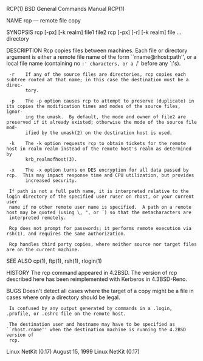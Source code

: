 RCP(1)                                                      BSD General Commands Manual                                                     RCP(1)

NAME
     rcp — remote file copy

SYNOPSIS
     rcp [-px] [-k realm] file1 file2
     rcp [-px] [-r] [-k realm] file ... directory

DESCRIPTION
     Rcp copies files between machines.  Each file or directory argument is either a remote file name of the form ``rname@rhost:path'', or a local
     file name (containing no `:' characters, or a `/' before any `:'s).

     -r    If any of the source files are directories, rcp copies each subtree rooted at that name; in this case the destination must be a direc‐
           tory.

     -p    The -p option causes rcp to attempt to preserve (duplicate) in its copies the modification times and modes of the source files, ignor‐
           ing the umask.  By default, the mode and owner of file2 are preserved if it already existed; otherwise the mode of the source file mod‐
           ified by the umask(2) on the destination host is used.

     -k    The -k option requests rcp to obtain tickets for the remote host in realm realm instead of the remote host's realm as determined by
           krb_realmofhost(3).

     -x    The -x option turns on DES encryption for all data passed by rcp.  This may impact response time and CPU utilization, but provides
           increased security.

     If path is not a full path name, it is interpreted relative to the login directory of the specified user ruser on rhost, or your current user
     name if no other remote user name is specified.  A path on a remote host may be quoted (using \, ", or ´) so that the metacharacters are
     interpreted remotely.

     Rcp does not prompt for passwords; it performs remote execution via rsh(1), and requires the same authorization.

     Rcp handles third party copies, where neither source nor target files are on the current machine.

SEE ALSO
     cp(1), ftp(1), rsh(1), rlogin(1)

HISTORY
     The rcp command appeared in 4.2BSD.  The version of rcp described here has been reimplemented with Kerberos in 4.3BSD-Reno.

BUGS
     Doesn't detect all cases where the target of a copy might be a file in cases where only a directory should be legal.

     Is confused by any output generated by commands in a .login, .profile, or .cshrc file on the remote host.

     The destination user and hostname may have to be specified as ``rhost.rname'' when the destination machine is running the 4.2BSD version of
     rcp.

Linux NetKit (0.17)                                               August 15, 1999                                              Linux NetKit (0.17)
